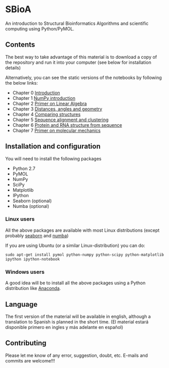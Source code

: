 SBioA
=====

An introduction to Structural Bioinformatics Algorithms and scientific computing using Python/PyMOL. 

## Contents

The best way to take advantage of this material is to download a copy of the repository and run it into your computer (see below for installation details)

Alternatively, you can see the static versions of the notebooks by following the below links:

* Chapter 0 [Introduction](http://nbviewer.ipython.org/github/aloctavodia/SBioA/blob/master/English/00_Introduction.ipynb)
* Chapter 1 [NumPy introduction](http://nbviewer.ipython.org/github/aloctavodia/SBioA/blob/master/English/01_NumPy_introduction.ipynb)
* Chapter 2 [Primer on Linear Algebra](http://nbviewer.ipython.org/github/aloctavodia/SBioA/blob/master/English/02_Primer_on_Linear_Algebra.ipynb)
* Chapter 3 [Distances, angles and geometry](http://nbviewer.ipython.org/github/aloctavodia/SBioA/blob/master/English/03_Distances_angles_and_geometry.ipynb)
* Chapter 4 [Comparing structures](http://nbviewer.ipython.org/github/aloctavodia/SBioA/blob/master/English/04_Comparing_structures.ipynb)
* Chapter 5 [Sequence alignment and clustering](http://nbviewer.ipython.org/github/aloctavodia/SBioA/blob/master/English/05_Sequence_alignment_and_clustering.ipynb)
* Chapter 6 [Protein and RNA structure from sequence](http://nbviewer.ipython.org/github/aloctavodia/SBioA/blob/master/English/06_Protein_and_RNA_structure_from_sequence.ipynb)
* Chapter 7 [Primer on molecular mechanics](http://nbviewer.ipython.org/github/aloctavodia/SBioA/blob/master/English/07_Primer_molecular_mechanics.ipynb)


Installation and configuration
------

You will need to install the following packages

-  Python 2.7
-  PyMOL
-  NumPy
-  SciPy
-  Matplotlib
-  IPython
-  Seaborn (optional)
-  Numba (optional)


### Linux users
All the above packages are available with most Linux distributions (except probably [seaborn](http://stanford.edu/~mwaskom/software/seaborn/) and [numba](http://numba.pydata.org/download.html))

If you are using Ubuntu (or a similar Linux-distribution) you can do:

```
sudo apt-get install pymol python-numpy python-scipy python-matplotlib ipython ipython-notebook
```

### Windows users
A good idea will be to install all the above packages using a Python distribution like [Anaconda](https://store.continuum.io/cshop/anaconda/).


## Language 
The first version of the material will be available in english, although a translation to Spanish is planned in the short time. (El material estará disponible primero en ingles y más adelante en español)


## Contributing
Please let me know of any error, suggestion, doubt, etc. E-mails and commits are welcome!!!

